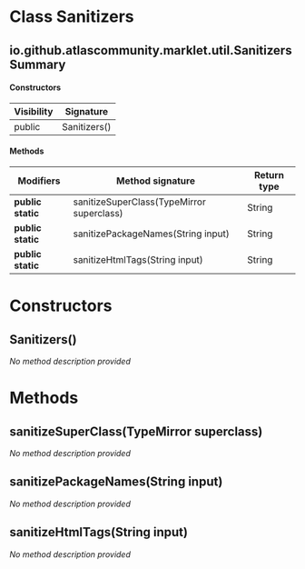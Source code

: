 Class Sanitizers
================


io.github.atlascommunity.marklet.util.Sanitizers Summary
-------
#### Constructors
| Visibility | Signature    |
| ---------- | ------------ |
| public     | Sanitizers() |
#### Methods
| Modifiers         | Method signature                          | Return type |
| ----------------- | ----------------------------------------- | ----------- |
| **public static** | sanitizeSuperClass(TypeMirror superclass) | String      |
| **public static** | sanitizePackageNames(String input)        | String      |
| **public static** | sanitizeHtmlTags(String input)            | String      |

Constructors
============
Sanitizers()
------------
*No method description provided*


Methods
=======
sanitizeSuperClass(TypeMirror superclass)
-----------------------------------------
*No method description provided*


sanitizePackageNames(String input)
----------------------------------
*No method description provided*


sanitizeHtmlTags(String input)
------------------------------
*No method description provided*


